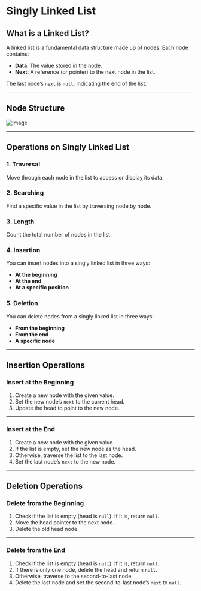 # **Singly Linked List**

## **What is a Linked List?**
A linked list is a fundamental data structure made up of nodes. Each node contains:
- **Data**: The value stored in the node.
- **Next**: A reference (or pointer) to the next node in the list.

The last node’s `next` is `null`, indicating the end of the list.

---

## **Node Structure**
![image](https://github.com/user-attachments/assets/967392e5-971e-4249-aa42-7925b72b8c6b)

---

## **Operations on Singly Linked List**
### **1. Traversal**
Move through each node in the list to access or display its data.

### **2. Searching**
Find a specific value in the list by traversing node by node.

### **3. Length**
Count the total number of nodes in the list.

### **4. Insertion**
You can insert nodes into a singly linked list in three ways:
- **At the beginning**
- **At the end**
- **At a specific position**

### **5. Deletion**
You can delete nodes from a singly linked list in three ways:
- **From the beginning**
- **From the end**
- **A specific node**

---

## **Insertion Operations**

### **Insert at the Beginning**
1. Create a new node with the given value.
2. Set the new node’s `next` to the current head.
3. Update the head to point to the new node.

---

### **Insert at the End**
1. Create a new node with the given value.
2. If the list is empty, set the new node as the head.
3. Otherwise, traverse the list to the last node.
4. Set the last node’s `next` to the new node.

---

## **Deletion Operations**

### **Delete from the Beginning**
1. Check if the list is empty (head is `null`). If it is, return `null`.
2. Move the head pointer to the next node.
3. Delete the old head node.

---

### **Delete from the End**
1. Check if the list is empty (head is `null`). If it is, return `null`.
2. If there is only one node, delete the head and return `null`.
3. Otherwise, traverse to the second-to-last node.
4. Delete the last node and set the second-to-last node’s `next` to `null`.

